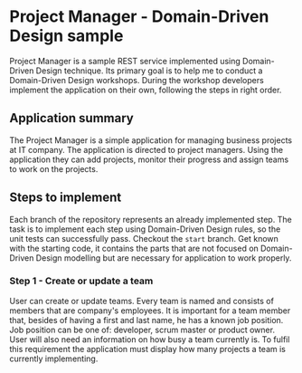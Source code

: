 # Project Manager - Domain-Driven Design sample
Project Manager is a sample REST service implemented using Domain-Driven Design technique.
Its primary goal is to help me to conduct a Domain-Driven Design workshops.
During the workshop developers implement the application on their own, following the steps in right order.

## Application summary
The Project Manager is a simple application for managing business projects at IT company.
The application is directed to project managers.
Using the application they can add projects, monitor their progress and assign teams to work on the projects.

## Steps to implement
Each branch of the repository represents an already implemented step.
The task is to implement each step using Domain-Driven Design rules, so the unit tests can successfully pass.
Checkout the `start` branch.
Get known with the starting code, it contains the parts that are not focused on Domain-Driven Design modelling but are necessary for application to work properly.

### Step 1 - Create or update a team
User can create or update teams.
Every team is named and consists of members that are company's employees.
It is important for a team member that, besides of having a first and last name, he has a known job position.
Job position can be one of: developer, scrum master or product owner.
User will also need an information on how busy a team currently is.
To fulfil this requirement the application must display how many projects a team is currently implementing.

